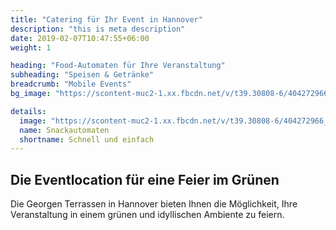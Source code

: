 ```yaml
---
title: "Catering für Ihr Event in Hannover"
description: "this is meta description"
date: 2019-02-07T10:47:55+06:00
weight: 1

heading: "Food-Automaten für Ihre Veranstaltung"
subheading: "Speisen & Getränke"
breadcrumb: "Mobile Events"
bg_image: "https://scontent-muc2-1.xx.fbcdn.net/v/t39.30808-6/404272966_360311826524295_8558826469237024788_n.jpg?_nc_cat=107&ccb=1-7&_nc_sid=5f2048&_nc_ohc=V2iG0fCdkQIQ7kNvgF0b8K5&_nc_ht=scontent-muc2-1.xx&oh=00_AYD1epuX2fomTu7OzZRTmDPnkvae6NpZomn1zbFan25Www&oe=665F7836"

details:
  image: "https://scontent-muc2-1.xx.fbcdn.net/v/t39.30808-6/404272966_360311826524295_8558826469237024788_n.jpg?_nc_cat=107&ccb=1-7&_nc_sid=5f2048&_nc_ohc=V2iG0fCdkQIQ7kNvgF0b8K5&_nc_ht=scontent-muc2-1.xx&oh=00_AYD1epuX2fomTu7OzZRTmDPnkvae6NpZomn1zbFan25Www&oe=665F7836"
  name: Snackautomaten
  shortname: Schnell und einfach
---
```


## Die Eventlocation für eine Feier im Grünen

Die Georgen Terrassen in Hannover bieten Ihnen die Möglichkeit, Ihre Veranstaltung in einem grünen und idyllischen Ambiente zu feiern.